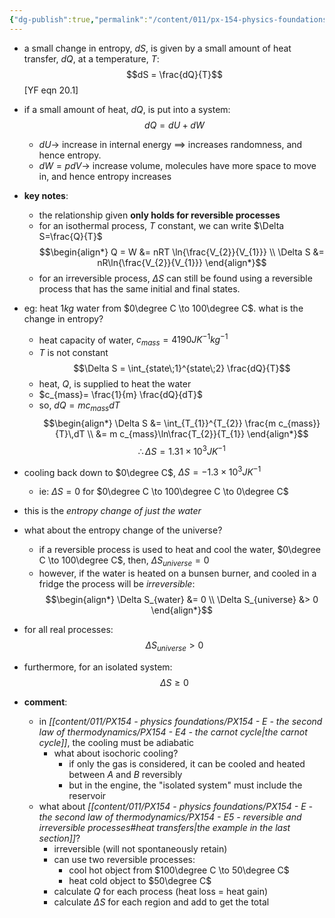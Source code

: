 ```yaml
---
{"dg-publish":true,"permalink":"/content/011/px-154-physics-foundations/px-154-e-the-second-law-of-thermodynamics/px-154-e6b-quantitative-definition-of-entropy/","created":"2024-11-25T10:50:32.000+00:00","updated":"2024-11-26T19:51:15.059+00:00"}
---
```


- a small change in entropy, $dS$, is given by a small amount of heat transfer, $dQ$, at a temperature, $T$: 
$$dS = \frac{dQ}{T}$$ [YF eqn 20.1]
- if a small amount of heat, $dQ$, is put into a system: 
$$dQ = dU + dW$$
	- $dU\to$ increase in internal energy $\implies$ increases randomness, and hence entropy.
	- $dW=pdV \to$ increase volume, molecules have more space to move in, and hence entropy increases

- **key notes**: 
	- the relationship given **only holds for reversible processes**
	- for an isothermal process, $T$ constant, we can write $\Delta S=\frac{Q}{T}$
	$$\begin{align*}
		Q = W &= nRT \ln{\frac{V_{2}}{V_{1}}} \\
		\Delta S &= nR\ln{\frac{V_{2}}{V_{1}}}
	\end{align*}$$
	- for an irreversible process, $\Delta S$ can still be found using a reversible process that has the same initial and final states.

- eg: heat $1kg$ water from $0\degree C \to 100\degree C$. what is the change in entropy?
	- heat capacity of water, ${} c_{mass}= 4190 JK^{-1}kg^{-1}$
	- $T$ is not constant
	$$\Delta S = \int_{state\;1}^{state\;2} \frac{dQ}{T}$$
	- heat, $Q$, is supplied to heat the water
	- $c_{mass}= \frac{1}{m} \frac{dQ}{dT}$
	- so, $dQ = m c_{mass}dT$
	$$\begin{align*}
		\Delta S &= \int_{T_{1}}^{T_{2}} \frac{m c_{mass}}{T}\,dT \\ 
		&= m c_{mass}\ln\frac{T_{2}}{T_{1}}
	\end{align*}$$
	$$\therefore \Delta S = 1.31 \times 10^{3}JK^{-1}$$
- cooling back down to $0\degree C$, $\Delta S = - 1.3 \times 10^{3}JK^{-1}$
	- ie: $\Delta S = 0$ for $0\degree C \to 100\degree C \to 0\degree C$
- this is the *entropy change of just the water*
- what about the entropy change of the universe?
	- if a reversible process is used to heat and cool the water, $0\degree C \to 100\degree C$, then, $\Delta S_{universe}=0$
	- however, if the water is heated on a bunsen burner, and cooled in a fridge the process will be *irreversible*: 
$$\begin{align*}
	\Delta S_{water} &= 0 \\ 
	\Delta S_{universe} &> 0
\end{align*}$$
- for all real processes: 
$$\Delta S_{universe}>0$$
- furthermore, for an isolated system: 
$$\Delta S \geq 0$$
- **comment**:
	- in *[[content/011/PX154 - physics foundations/PX154 - E - the second law of thermodynamics/PX154 - E4 - the carnot cycle\|the carnot cycle]]*, the cooling must be adiabatic
		- what about isochoric cooling?
			- if only the gas is considered, it can be cooled and heated between $A$ and $B$ reversibly
			- but in the engine, the "isolated system" must include the reservoir
	- what about *[[content/011/PX154 - physics foundations/PX154 - E - the second law of thermodynamics/PX154 - E5 - reversible and irreversible processes#heat transfers\|the example in the last section]]*?
		- irreversible (will not spontaneously retain)
		- can use two reversible processes: 
			- cool hot object from $100\degree C \to 50\degree C$
			- heat cold object to $50\degree C$
		- calculate $Q$ for each process (heat loss = heat gain)
		- calculate $\Delta S$ for each region and add to get the total
